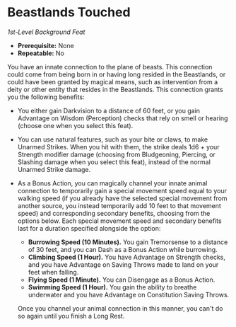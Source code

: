 # Beastlands Touched

_1st-Level Background Feat_

- **Prerequisite:** None
- **Repeatable:** No

You have an innate connection to the plane of beasts. This connection could come from being born in or having long resided in the Beastlands, or could have been granted by magical means, such as intervention from a deity or other entity that resides in the Beastlands. This connection grants you the following benefits:

- You either gain Darkvision to a distance of 60 feet, or you gain Advantage on Wisdom (Perception) checks that rely on smell or hearing (choose one when you select this feat).
- You can use natural features, such as your bite or claws, to make Unarmed Strikes. When you hit with them, the strike deals 1d6 + your Strength modifier damage (choosing from Bludgeoning, Piercing, or Slashing damage when you select this feat), instead of the normal Unarmed Strike damage.
- As a Bonus Action, you can magically channel your innate animal connection to temporarily gain a special movement speed equal to your walking speed (if you already have the selected special movement from another source, you instead temporarily add 10 feet to that movement speed) and corresponding secondary benefits, choosing from the options below. Each special movement speed and secondary benefits last for a duration specified alongside the option:

  - **Burrowing Speed (10 Minutes).** You gain Tremorsense to a distance of 30 feet, and you can Dash as a Bonus Action while burrowing.
  - **Climbing Speed (1 Hour).** You have Advantage on Strength checks, and you have Advantage on Saving Throws made to land on your feet when falling.
  - **Flying Speed (1 Minute).** You can Disengage as a Bonus Action.
  - **Swimming Speed (1 Hour).** You gain the ability to breathe underwater and you have Advantage on Constitution Saving Throws.

  Once you channel your animal connection in this manner, you can't do so again until you finish a Long Rest.
